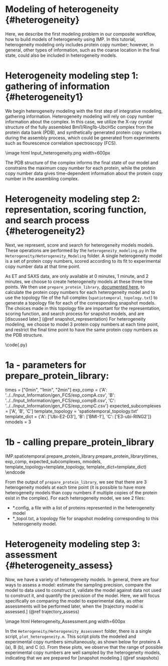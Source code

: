 Modeling of heterogeneity {#heterogeneity}
====================================

Here, we describe the first modeling problem in our composite workflow, how to build models of heterogeneity using IMP. In this tutorial, heterogeneity modeling only includes protein copy number; however, in general, other types of information, such as the coarse location in the final state, could also be included in heterogeneity models.

# Heterogeneity modeling step 1: gathering of information {#heterogeneity1}

We begin heterogeneity modeling with the first step of integrative modeling, gathering information. Heterogeneity modeling will rely on copy number information about the complex. In this case, we utilize the X-ray crystal structure of the fully assembled Bmi1/Ring1b-UbcH5c complex from the protein data bank (PDB), and synthetically generated protein copy numbers during the assembly process, which could be generated from experiments such as flourescence correlation spectroscopy (FCS).

\image html Input_heterogeneity.png width=600px

The PDB structure of the complex informs the final state of our model and constrains the maximum copy number for each protein, while the protein copy number data gives time-dependent information about the protein copy number in the assembling complex.

# Heterogeneity modeling step 2: representation, scoring function, and search process {#heterogeneity2}

Next, we represent, score and search for heterogeneity models models. These operations are performed by the `heterogeneity_modeling.py` in the `Heterogeneity/Heterogeneity_Modeling` folder. A single heterogeneity model is a set of protein copy numbers, scored according to its fit to experimental copy number data at that time point.

As ET and SAXS data, are only available at 0 minutes, 1 minute, and 2 minutes, we choose to create heterogeneity models at these three time points. We then use `prepare_protein_library`, [documented here](https://integrativemodeling.org/nightly/doc/ref/namespaceIMP_1_1spatiotemporal_1_1prepare__protein__library.html), to calculate the protein copy numbers for each heterogeneity model and to use the topology file of the full complex (`spatiotemporal_topology.txt`) to generate a topology file for each of the corresponding snapshot models. The choices made in this topology file are important for the representation, scoring function, and search process for snapshot models, and are [discussed later.] (@ref snapshot_representation) For heterogeneity modeling, we choose to model 3 protein copy numbers at each time point, and restrict the final time point to have the same protein copy numbers as the PDB structure. 

\code{.py}
# 1a - parameters for prepare_protein_library:
times = ["0min", "1min", "2min"]
exp_comp = {'A': '../../Input_Information/gen_FCS/exp_compA.csv',
            'B': '../../Input_Information/gen_FCS/exp_compB.csv',
            'C': '../../Input_Information/gen_FCS/exp_compC.csv'}
expected_subcomplexes = ['A', 'B', 'C']
template_topology = 'spatiotemporal_topology.txt'
template_dict = {'A': ['Ubi-E2-D3'], 'B': ['BMI-1'], 'C': ['E3-ubi-RING2']}
nmodels = 3

# 1b - calling prepare_protein_library
IMP.spatiotemporal.prepare_protein_library.prepare_protein_library(times, exp_comp, expected_subcomplexes, nmodels,
                                                template_topology=template_topology, template_dict=template_dict)
\endcode

From the output of `prepare_protein_library`, we see that there are 3 heterogeneity models at each time point (it is possible to have more heterogeneity models than copy numbers if multiple copies of the protein exist in the complex). For each heterogeneity model, we see 2 files:
- *.config, a file with a list of proteins represented in the heterogeneity model
- *_topol.txt, a topology file for snapshot modeling corresponding to this heterogeneity model.

# Heterogeneity modeling step 3: assessment {#heterogeneity_assess}

Now, we have a variety of heterogeneity models. In general, there are four ways to assess a model: estimate the sampling precision, compare the model to data used to construct it, validate the model against data not used to construct it, and quantify the precision of the model. Here, we will focus specifically on comparing the model to experimental data, as other assessments will be performed later, when the [trajectory model is assessed.] (@ref trajectory_assess)

\image html Heterogeneity_Assessment.png width=600px

In the `Heterogeneity/Heterogeneity_Assessment` folder, there is a single script, `plot_heterogeneity.m`. This script plots the modeled and experimental copy numbers simultaneously, as shown below for proteins A (a), B (b), and C (c). From these plots, we observe that the range of possible experimental copy numbers are well sampled by the heterogeneity models, indicating that we are prepared for [snapshot modeling.] (@ref snapshots)